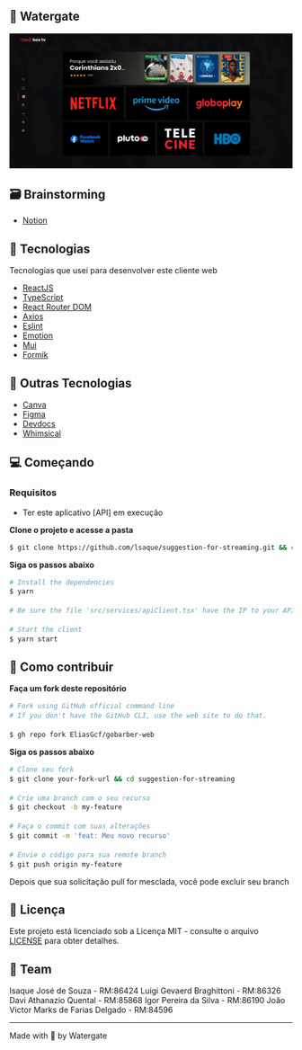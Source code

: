 ## 🌊 Watergate

<div  align="center">
  <a target="_blank" rel="noopener noreferrer" href="https://github.com/lsaque/suggestion-for-streaming/blob/master/github/img1.png"><img alt="Watergate" title="#delicinha" src="https://github.com/lsaque/suggestion-for-streaming/blob/master/github/img1.png" width="800px" style="max-width:100%;"></a>
</div>

## 🗃 Brainstorming
- [Notion](https://congruous-washer-e2c.notion.site/Watergate-675a005d75494de78a7fae60c1d7a8aa)

## 🚀 Tecnologias

Tecnologias que usei para desenvolver este cliente web

- [ReactJS](https://reactjs.org/)
- [TypeScript](https://www.typescriptlang.org/)
- [React Router DOM](https://reacttraining.com/react-router/)
- [Axios](https://github.com/axios/axios)
- [Eslint](https://eslint.org/)
- [Emotion](https://emotion.sh/docs/introduction)
- [Mui](https://mui.com/)
- [Formik](https://formik.org/)

## 💾 Outras Tecnologias

- [Canva](https://www.canva.com/pt_br/)
- [Figma](https://www.figma.com/)
- [Devdocs](https://devdocs.io/)
- [Whimsical](https://whimsical.com/)

## 💻 Começando

### Requisitos

- Ter este aplicativo [API] em execução

**Clone o projeto e acesse a pasta**

```bash
$ git clone https://github.com/lsaque/suggestion-for-streaming.git && cd suggestion-for-streaming
```

**Siga os passos abaixo**

```bash
# Install the dependencies
$ yarn

# Be sure the file 'src/services/apiClient.tsx' have the IP to your API

# Start the client
$ yarn start
```

## 🤔 Como contribuir

**Faça um fork deste repositório**

```bash
# Fork using GitHub official command line
# If you don't have the GitHub CLI, use the web site to do that.

$ gh repo fork EliasGcf/gobarber-web
```

**Siga os passos abaixo**

```bash
# Clone seu fork
$ git clone your-fork-url && cd suggestion-for-streaming

# Crie uma branch com o seu recurso
$ git checkout -b my-feature

# Faça o commit com suas alterações
$ git commit -m 'feat: Meu novo recurso'

# Envie o código para sua remote branch
$ git push origin my-feature
```

Depois que sua solicitação pull for mesclada, você pode excluir seu branch

## 📝 Licença

Este projeto está licenciado sob a Licença MIT - consulte o arquivo [LICENSE](LICENSE) para obter detalhes.

## 🌊 Team

Isaque José de Souza - RM:86424
Luigi Gevaerd Braghittoni - RM:86326 
Davi Athanazio Quental - RM:85868
Igor Pereira da Silva - RM:86190
João Victor Marks de Farias Delgado - RM:84596

---

Made with 💜 by Watergate
